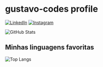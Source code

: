 # gustavo-codes profile

[![LinkedIn](https://img.shields.io/badge/LinkedIn-0077B5?style=for-the-badge&logo=linkedin&logoColor=white)](https://www.linkedin.com/in/gustavo-de-freitas-a43a7b279/) [![Instagram](https://img.shields.io/badge/-Instagram-%23E4405F?style=for-the-badge&logo=instagram&logoColor=white)](https://www.instagram.com/gu_f.r/) <br>

![GitHub Stats](https://github-readme-stats.vercel.app/api?username=gustavo-codes&theme=transparent&bg_color=000&border_color=30A3DC&show_icons=true&icon_color=30A3DC&title_color=E94D5F&text_color=FFF)

## Minhas linguagens favoritas
![Top Langs](https://github-readme-stats-git-masterrstaa-rickstaa.vercel.app/api/top-langs/?username=gustavo-codes&bg_color=000&border_color=30A3DC&title_color=E94D5F&text_color=FFF)